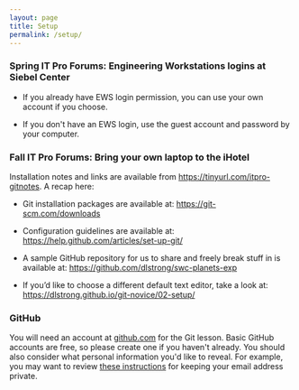 ```yaml
---
layout: page
title: Setup
permalink: /setup/
---
```


<div id="git"> <!-- Start of 'Git' section. GitHub browser compatability
           is given at https://help.github.com/articles/supported-browsers/-->
<h3>Spring IT Pro Forums: Engineering Workstations logins at Siebel Center</h3>
  
* If you already have EWS login permission, you can use your own account if you choose.
             
* If you don't have an EWS login, use the guest account and password by your computer.

<h3>Fall IT Pro Forums: Bring your own laptop to the iHotel</h3>

Installation notes and links are available from https://tinyurl.com/itpro-gitnotes. A recap here:
           
* Git installation packages are available at:
 https://git-scm.com/downloads 

* Configuration guidelines are available at: 
https://help.github.com/articles/set-up-git/ 

* A sample GitHub repository for us to share and freely break stuff in is available at:
https://github.com/dlstrong/swc-planets-exp 

* If you’d like to choose a different default text editor, take a look at:
https://dlstrong.github.io/git-novice/02-setup/  


<h3>GitHub</h3>
  <p>
    You will need an account at <a href="https://github.com/">github.com</a>
    for the Git lesson. Basic GitHub accounts are free, so please create one if you haven't already.
    You should also consider what personal information you'd like to reveal. For
    example, you may want to review
    <a href="https://help.github.com/articles/keeping-your-email-address-private/">these instructions</a>
    for keeping your email address private.
  </p>
           
</div> <!-- End of 'Git' section. -->

